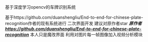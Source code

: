 基于深度学习opencv的车牌识别系统


基于https://github.com/duanshengliu/End-to-end-for-chinese-plate-recognition作者的现有系统进行
二次界面开发
建议对原作者star
***原作者 https://github.com/duanshengliu/End-to-end-for-chinese-plate-recognition***
本人只是魔改界面
利用对图片每一帧图像加入视频分析模块

